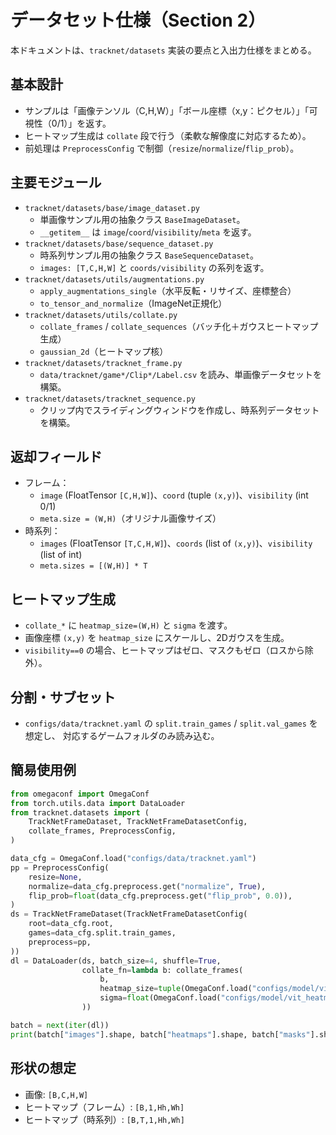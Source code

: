 # データセット仕様（Section 2）

本ドキュメントは、`tracknet/datasets` 実装の要点と入出力仕様をまとめる。

## 基本設計
- サンプルは「画像テンソル（C,H,W）」「ボール座標（x,y：ピクセル）」「可視性（0/1）」を返す。
- ヒートマップ生成は `collate` 段で行う（柔軟な解像度に対応するため）。
- 前処理は `PreprocessConfig` で制御（`resize`/`normalize`/`flip_prob`）。

## 主要モジュール
- `tracknet/datasets/base/image_dataset.py`
  - 単画像サンプル用の抽象クラス `BaseImageDataset`。
  - `__getitem__` は `image`/`coord`/`visibility`/`meta` を返す。
- `tracknet/datasets/base/sequence_dataset.py`
  - 時系列サンプル用の抽象クラス `BaseSequenceDataset`。
  - `images: [T,C,H,W]` と `coords/visibility` の系列を返す。
- `tracknet/datasets/utils/augmentations.py`
  - `apply_augmentations_single`（水平反転・リサイズ、座標整合）
  - `to_tensor_and_normalize`（ImageNet正規化）
- `tracknet/datasets/utils/collate.py`
  - `collate_frames` / `collate_sequences`（バッチ化＋ガウスヒートマップ生成）
  - `gaussian_2d`（ヒートマップ核）
- `tracknet/datasets/tracknet_frame.py`
  - `data/tracknet/game*/Clip*/Label.csv` を読み、単画像データセットを構築。
- `tracknet/datasets/tracknet_sequence.py`
  - クリップ内でスライディングウィンドウを作成し、時系列データセットを構築。

## 返却フィールド
- フレーム：
  - `image` (FloatTensor `[C,H,W]`)、`coord` (tuple `(x,y)`)、`visibility` (int 0/1)
  - `meta.size = (W,H)`（オリジナル画像サイズ）
- 時系列：
  - `images` (FloatTensor `[T,C,H,W]`)、`coords` (list of `(x,y)`)、`visibility` (list of int)
  - `meta.sizes = [(W,H)] * T`

## ヒートマップ生成
- `collate_*` に `heatmap_size=(W,H)` と `sigma` を渡す。
- 画像座標 `(x,y)` を `heatmap_size` にスケールし、2Dガウスを生成。
- `visibility==0` の場合、ヒートマップはゼロ、マスクもゼロ（ロスから除外）。

## 分割・サブセット
- `configs/data/tracknet.yaml` の `split.train_games` / `split.val_games` を想定し、
  対応するゲームフォルダのみ読み込む。

## 簡易使用例
```python
from omegaconf import OmegaConf
from torch.utils.data import DataLoader
from tracknet.datasets import (
    TrackNetFrameDataset, TrackNetFrameDatasetConfig,
    collate_frames, PreprocessConfig,
)

data_cfg = OmegaConf.load("configs/data/tracknet.yaml")
pp = PreprocessConfig(
    resize=None,
    normalize=data_cfg.preprocess.get("normalize", True),
    flip_prob=float(data_cfg.preprocess.get("flip_prob", 0.0)),
)
ds = TrackNetFrameDataset(TrackNetFrameDatasetConfig(
    root=data_cfg.root,
    games=data_cfg.split.train_games,
    preprocess=pp,
))
dl = DataLoader(ds, batch_size=4, shuffle=True,
                collate_fn=lambda b: collate_frames(
                    b,
                    heatmap_size=tuple(OmegaConf.load("configs/model/vit_heatmap.yaml").heatmap.size),
                    sigma=float(OmegaConf.load("configs/model/vit_heatmap.yaml").heatmap.sigma),
                ))

batch = next(iter(dl))
print(batch["images"].shape, batch["heatmaps"].shape, batch["masks"].shape)
```

## 形状の想定
- 画像: `[B,C,H,W]`
- ヒートマップ（フレーム）: `[B,1,Hh,Wh]`
- ヒートマップ（時系列）: `[B,T,1,Hh,Wh]`


